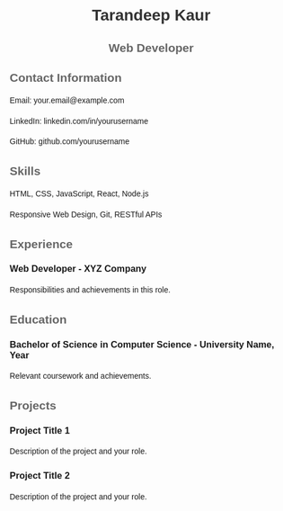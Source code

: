 <!DOCTYPE html>
<html lang="en">
<head>
  <meta charset="UTF-8">
  <meta name="viewport" content="width=device-width, initial-scale=1.0">
  <title>Tarandeep Kaur - Web Developer</title>
  <style>
    body {
      font-family: Arial, sans-serif;
      margin: 20px;
    }
    header {
      text-align: center;
      margin-bottom: 20px;
    }
    h1, h2 {
      color: #333;
    }
    h2 {
      color: #666;
    }
    p {
      line-height: 1.6;
    }
  </style>
</head>
<body>

  <header>
    <h1>Tarandeep Kaur</h1>
    <h2>Web Developer</h2>
  </header>

  <section>
    <h2>Contact Information</h2>
    <p>Email: your.email@example.com</p>
    <p>LinkedIn: linkedin.com/in/yourusername</p>
    <p>GitHub: github.com/yourusername</p>
  </section>

  <section>
    <h2>Skills</h2>
    <p>HTML, CSS, JavaScript, React, Node.js</p>
    <p>Responsive Web Design, Git, RESTful APIs</p>
    <!-- Add more skills as needed -->
  </section>

  <section>
    <h2>Experience</h2>
    <h3>Web Developer - XYZ Company</h3>
    <p>Responsibilities and achievements in this role.</p>
    <!-- Add more experiences as needed -->
  </section>

  <section>
    <h2>Education</h2>
    <h3>Bachelor of Science in Computer Science - University Name, Year</h3>
    <p>Relevant coursework and achievements.</p>
    <!-- Add more education details as needed -->
  </section>

  <section>
    <h2>Projects</h2>
    <h3>Project Title 1</h3>
    <p>Description of the project and your role.</p>
    <h3>Project Title 2</h3>
    <p>Description of the project and your role.</p>
    <!-- Add more projects as needed -->
  </section>

</body>
</html>
